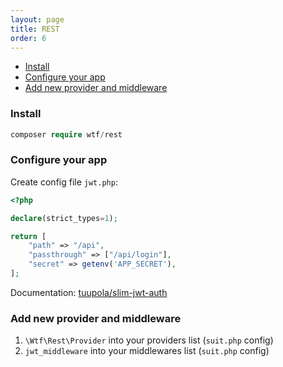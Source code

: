 ```yaml
---
layout: page
title: REST
order: 6
---
```


<!-- vim-markdown-toc GFM -->

- [Install](#install)
- [Configure your app](#configure-your-app)
- [Add new provider and middleware](#add-new-provider-and-middleware)

<!-- vim-markdown-toc -->

### Install

```php
composer require wtf/rest
```

### Configure your app

Create config file `jwt.php`:

```php
<?php

declare(strict_types=1);

return [
	"path" => "/api",
	"passthrough" => ["/api/login"],
	"secret" => getenv('APP_SECRET'),
];
```

Documentation: [tuupola/slim-jwt-auth](https://github.com/tuupola/slim-jwt-auth/tree/3.x#usage)

### Add new provider and middleware

1. `\Wtf\Rest\Provider` into your providers list (`suit.php` config)
2. `jwt_middleware` into your middlewares list (`suit.php` config)
